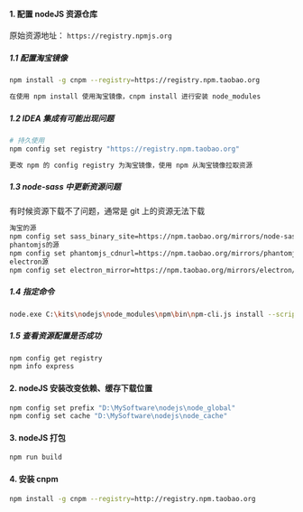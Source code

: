 #### 1. 配置 nodeJS 资源仓库

原始资源地址： `https://registry.npmjs.org`

##### 1.1 配置淘宝镜像

```bash
npm install -g cnpm --registry=https://registry.npm.taobao.org

在使用 npm install 使用淘宝镜像，cnpm install 进行安装 node_modules
```

##### 1.2  IDEA 集成有可能出现问题

```bash
# 持久使用
npm config set registry "https://registry.npm.taobao.org"

更改 npm 的 config registry 为淘宝镜像，使用 npm 从淘宝镜像拉取资源
```

##### 1.3 node-sass 中更新资源问题

有时候资源下载不了问题，通常是 git 上的资源无法下载

```bash
淘宝的源
npm config set sass_binary_site=https://npm.taobao.org/mirrors/node-sass/
phantomjs的源
npm config set phantomjs_cdnurl=https://npm.taobao.org/mirrors/phantomjs/
electron源
npm config set electron_mirror=https://npm.taobao.org/mirrors/electron/
```

##### 1.4 指定命令

```bash
node.exe C:\kits\nodejs\node_modules\npm\bin\npm-cli.js install --scripts-prepend-node-path=auto
```

##### 1.5 查看资源配置是否成功

```bash
npm config get registry
npm info express
```

#### 2. nodeJS 安装改变依赖、缓存下载位置

```bash
npm config set prefix "D:\MySoftware\nodejs\node_global"
npm config set cache "D:\MySoftware\nodejs\node_cache"
```

#### 3. nodeJS 打包

```bash
npm run build
```

#### 4. 安装 cnpm

```bash
npm install -g cnpm --registry=http://registry.npm.taobao.org
```

